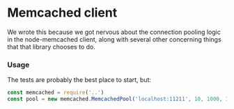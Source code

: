 # Memcached client

We wrote this because we got nervous about the connection pooling logic in the
node-memcached client, along with several other concerning things that that
library chooses to do.

### Usage

The tests are probably the best place to start, but:

```typescript
const memcached = require('..')
const pool = new memcached.MemcachedPool('localhost:11211', 10, 1000, 1)
